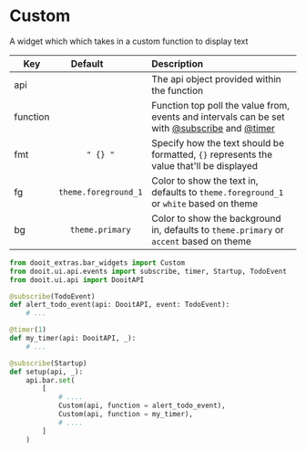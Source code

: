 # Custom

A widget which which takes in a custom function to display text

| Key|<div style="width: 100px">Default</div> |Description|
| ------------- | :----------------:  | :----------------------------------------------------------------------------------------|
| api           |                     | The api object provided within the function                                              |
| function      |                     | Function top poll the value from, events and intervals can be set with  [@subscribe](https://www.google.com) and [@timer](https://www.google.com)   |
| fmt           | `" {} "`            | Specify how the text should be formatted, `{}` represents the value that'll be displayed |
| fg            | `theme.foreground_1`| Color to show the text in, defaults to `theme.foreground_1` or `white` based on theme    |
| bg            | `theme.primary`     | Color to show the background in, defaults to `theme.primary` or `accent` based on theme  |

```python
from dooit_extras.bar_widgets import Custom
from dooit.ui.api.events import subscribe, timer, Startup, TodoEvent
from dooit.ui.api import DooitAPI

@subscribe(TodoEvent)
def alert_todo_event(api: DooitAPI, event: TodoEvent):
    # ...

@timer(1)
def my_timer(api: DooitAPI, _):
    # ...

@subscribe(Startup)
def setup(api, _):
    api.bar.set( 
        [
            # ....
            Custom(api, function = alert_todo_event),
            Custom(api, function = my_timer),
            # ....
        ]
    )
```
